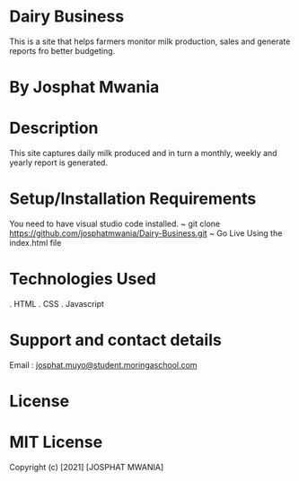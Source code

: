 # Dairy Business
This is a site that helps farmers monitor milk production,  sales and generate reports fro better budgeting. 
# By Josphat Mwania
# Description
This site captures daily milk produced and in turn a monthly, weekly and yearly report is generated.

# Setup/Installation Requirements
You need to have visual studio code installed.
~ git clone https://github.com/josphatmwania/Dairy-Business.git
~ Go Live Using the index.html file


# Technologies Used
. HTML
. CSS
. Javascript

# Support and contact details
Email : josphat.muyo@student.moringaschool.com

# License
# MIT License

Copyright (c) [2021] [JOSPHAT MWANIA]